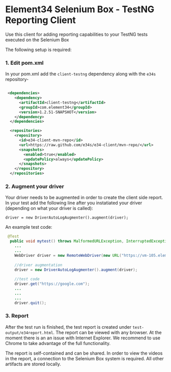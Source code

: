 # Element34 Selenium Box - TestNG Reporting Client

Use this client for adding reporting capabilities to your TestNG tests executed on the Selenium Box

The following setup is required: 

### 1. Edit pom.xml 
In your pom.xml add the ``client-testng`` dependency along with the ``e34s`` repository-  
```xml

 <dependencies>
    <dependency>
      <artifactId>client-testng</artifactId>
      <groupId>com.element34</groupId>
      <version>1.2.51-SNAPSHOT</version>
    </dependency>
  </dependencies>
```

```xml
  <repositories>
    <repository>
      <id>e34-client-mvn-repo</id>
      <url>https://raw.github.com/e34s/e34-client/mvn-repo/</url>
      <snapshots>
        <enabled>true</enabled>
        <updatePolicy>always</updatePolicy>
      </snapshots>
    </repository>
  </repositories>
```


### 2. Augment your driver 
Your driver needs to be augmented in order to create the client side report. In your test add the following line after you instatiated your driver (depending on what your driver is called):
 
``` 
driver = new DriverAutoLogAugmenter().augment(driver);
```

An example test code: 
```java
 @Test
  public void mytest() throws MalformedURLException, InterruptedException {
    ...
    ...
    WebDriver driver = new RemoteWebDriver(new URL("https://vm-105.element34.net/wd/hub"), chrome);
    
    //driver augmentation
    driver = new DriverAutoLogAugmenter().augment(driver);
    
    //test code 
    driver.get("https://google.com");
    ...
    ...
    ...
    driver.quit();
```

### 3. Report
After the test run is finished, the test report is created under ```test-output/e34report.html```. The report can be viewed with any browser. At the moment there is an an issue with Internet Explorer. We recommend to use Chrome to take advantage of the full functionality. 

The report is self-contained and can be shared. In order to view the videos in the report, a connection to the Selenium Box system is required. All other artifacts are stored locally. 

